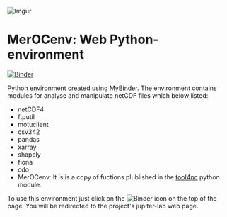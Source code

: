 ![Imgur](https://i.imgur.com/iEWAtkS.gif?1)

# MerOCenv: Web Python-environment

[![Binder](https://mybinder.org/badge_logo.svg)](https://mybinder.org/v2/gh/carmelosammarco/tool4ncWA/master?urlpath=lab/tree/Notebook/MerOC-env.ipynb)


Python environment created using [MyBinder](https://mybinder.org). The environment contains modules for analyse and manipulate netCDF files which below listed:

- netCDF4
- ftputil
- motuclient
- csv342 
- pandas 
- xarray
- shapely 
- fiona 
- cdo
- MerOCenv: It is is a copy of fuctions plublished in the [tool4nc](https://github.com/carmelosammarco/tool4nc) python module.

To use this environment just click on the ![Binder](https://mybinder.org/badge_logo.svg) icon on the top of the page. You will be redirected to the project's jupiter-lab web page.